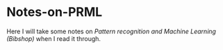 # Notes-on-PRML
Here I will take some notes on *Pattern recognition and Machine Learning (Bibshop)* when I read it through. 

